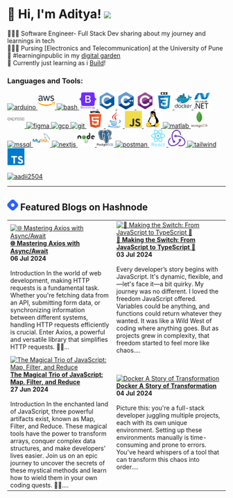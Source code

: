 # 👋 Hi, I'm Aditya! [![](https://visitcount.itsvg.in/api?id=aadii2504&icon=4&color=6)](https://visitcount.itsvg.in)
👩🏻‍💻 Software Engineer- Full Stack Dev sharing about my journey and learnings in tech<br/>
👩🏻‍🎓 Pursing [Electronics and Telecommunication] at the University of Pune<br/>
🌷 #learninginpublic in my [digital garden](https://aadiiblogs.hashnode.dev/)<br/>
💭 Currently just learning as i [Build](https://github.com/aadii2504)!<br/>



<h3 align="left">Languages and Tools:</h3>
<p align="left"> <a href="https://www.arduino.cc/" target="_blank" rel="noreferrer"> <img src="https://cdn.worldvectorlogo.com/logos/arduino-1.svg" alt="arduino" width="40" height="40"/> </a> <a href="https://aws.amazon.com" target="_blank" rel="noreferrer"> <img src="https://raw.githubusercontent.com/devicons/devicon/master/icons/amazonwebservices/amazonwebservices-original-wordmark.svg" alt="aws" width="40" height="40"/> </a> <a href="https://www.gnu.org/software/bash/" target="_blank" rel="noreferrer"> <img src="https://www.vectorlogo.zone/logos/gnu_bash/gnu_bash-icon.svg" alt="bash" width="40" height="40"/> </a> <a href="https://getbootstrap.com" target="_blank" rel="noreferrer"> <img src="https://raw.githubusercontent.com/devicons/devicon/master/icons/bootstrap/bootstrap-plain-wordmark.svg" alt="bootstrap" width="40" height="40"/> </a> <a href="https://www.cprogramming.com/" target="_blank" rel="noreferrer"> <img src="https://raw.githubusercontent.com/devicons/devicon/master/icons/c/c-original.svg" alt="c" width="40" height="40"/> </a> <a href="https://www.w3schools.com/cpp/" target="_blank" rel="noreferrer"> <img src="https://raw.githubusercontent.com/devicons/devicon/master/icons/cplusplus/cplusplus-original.svg" alt="cplusplus" width="40" height="40"/> </a> <a href="https://www.w3schools.com/cs/" target="_blank" rel="noreferrer"> <img src="https://raw.githubusercontent.com/devicons/devicon/master/icons/csharp/csharp-original.svg" alt="csharp" width="40" height="40"/> </a> <a href="https://www.w3schools.com/css/" target="_blank" rel="noreferrer"> <img src="https://raw.githubusercontent.com/devicons/devicon/master/icons/css3/css3-original-wordmark.svg" alt="css3" width="40" height="40"/> </a> <a href="https://www.docker.com/" target="_blank" rel="noreferrer"> <img src="https://raw.githubusercontent.com/devicons/devicon/master/icons/docker/docker-original-wordmark.svg" alt="docker" width="40" height="40"/> </a> <a href="https://dotnet.microsoft.com/" target="_blank" rel="noreferrer"> <img src="https://raw.githubusercontent.com/devicons/devicon/master/icons/dot-net/dot-net-original-wordmark.svg" alt="dotnet" width="40" height="40"/> </a> <a href="https://expressjs.com" target="_blank" rel="noreferrer"> <img src="https://raw.githubusercontent.com/devicons/devicon/master/icons/express/express-original-wordmark.svg" alt="express" width="40" height="40"/> </a> <a href="https://www.figma.com/" target="_blank" rel="noreferrer"> <img src="https://www.vectorlogo.zone/logos/figma/figma-icon.svg" alt="figma" width="40" height="40"/> </a> <a href="https://cloud.google.com" target="_blank" rel="noreferrer"> <img src="https://www.vectorlogo.zone/logos/google_cloud/google_cloud-icon.svg" alt="gcp" width="40" height="40"/> </a> <a href="https://git-scm.com/" target="_blank" rel="noreferrer"> <img src="https://www.vectorlogo.zone/logos/git-scm/git-scm-icon.svg" alt="git" width="40" height="40"/> </a> <a href="https://www.w3.org/html/" target="_blank" rel="noreferrer"> <img src="https://raw.githubusercontent.com/devicons/devicon/master/icons/html5/html5-original-wordmark.svg" alt="html5" width="40" height="40"/> </a> <a href="https://www.java.com" target="_blank" rel="noreferrer"> <img src="https://raw.githubusercontent.com/devicons/devicon/master/icons/java/java-original.svg" alt="java" width="40" height="40"/> </a> <a href="https://developer.mozilla.org/en-US/docs/Web/JavaScript" target="_blank" rel="noreferrer"> <img src="https://raw.githubusercontent.com/devicons/devicon/master/icons/javascript/javascript-original.svg" alt="javascript" width="40" height="40"/> </a> <a href="https://www.linux.org/" target="_blank" rel="noreferrer"> <img src="https://raw.githubusercontent.com/devicons/devicon/master/icons/linux/linux-original.svg" alt="linux" width="40" height="40"/> </a> <a href="https://www.mathworks.com/" target="_blank" rel="noreferrer"> <img src="https://upload.wikimedia.org/wikipedia/commons/2/21/Matlab_Logo.png" alt="matlab" width="40" height="40"/> </a> <a href="https://www.mongodb.com/" target="_blank" rel="noreferrer"> <img src="https://raw.githubusercontent.com/devicons/devicon/master/icons/mongodb/mongodb-original-wordmark.svg" alt="mongodb" width="40" height="40"/> </a> <a href="https://www.microsoft.com/en-us/sql-server" target="_blank" rel="noreferrer"> <img src="https://www.svgrepo.com/show/303229/microsoft-sql-server-logo.svg" alt="mssql" width="40" height="40"/> </a> <a href="https://www.mysql.com/" target="_blank" rel="noreferrer"> <img src="https://raw.githubusercontent.com/devicons/devicon/master/icons/mysql/mysql-original-wordmark.svg" alt="mysql" width="40" height="40"/> </a> <a href="https://nextjs.org/" target="_blank" rel="noreferrer"> <img src="https://cdn.worldvectorlogo.com/logos/nextjs-2.svg" alt="nextjs" width="40" height="40"/> </a> <a href="https://nodejs.org" target="_blank" rel="noreferrer"> <img src="https://raw.githubusercontent.com/devicons/devicon/master/icons/nodejs/nodejs-original-wordmark.svg" alt="nodejs" width="40" height="40"/> </a> <a href="https://www.postgresql.org" target="_blank" rel="noreferrer"> <img src="https://raw.githubusercontent.com/devicons/devicon/master/icons/postgresql/postgresql-original-wordmark.svg" alt="postgresql" width="40" height="40"/> </a> <a href="https://postman.com" target="_blank" rel="noreferrer"> <img src="https://www.vectorlogo.zone/logos/getpostman/getpostman-icon.svg" alt="postman" width="40" height="40"/> </a> <a href="https://reactjs.org/" target="_blank" rel="noreferrer"> <img src="https://raw.githubusercontent.com/devicons/devicon/master/icons/react/react-original-wordmark.svg" alt="react" width="40" height="40"/> </a> <a href="https://redux.js.org" target="_blank" rel="noreferrer"> <img src="https://raw.githubusercontent.com/devicons/devicon/master/icons/redux/redux-original.svg" alt="redux" width="40" height="40"/> </a> <a href="https://tailwindcss.com/" target="_blank" rel="noreferrer"> <img src="https://www.vectorlogo.zone/logos/tailwindcss/tailwindcss-icon.svg" alt="tailwind" width="40" height="40"/> </a> <a href="https://www.typescriptlang.org/" target="_blank" rel="noreferrer"> <img src="https://raw.githubusercontent.com/devicons/devicon/master/icons/typescript/typescript-original.svg" alt="typescript" width="40" height="40"/> </a> </p>


<p align="left"> <a href="https://github.com/ryo-ma/github-profile-trophy"><img src="https://github-profile-trophy.vercel.app/?username=aadii2504" alt="aadii2504" /></a> </p>





---
## <a href="https://aadiiblogs.hashnode.dev/"><img src="https://github.com/aadii2504/aadii2504/blob/main/hashnode.png" title="Hashnode" alt="Hashnode blog" width="25"/></a> Featured Blogs on Hashnode

<!-- HASHNODE_BLOG:START -->
<table><tr><td><a href="https://aadiiblogs.hashnode.dev/mastering-axios-with-asyncawait-unleashing-the-power-of-http-requests-in-javascript" title="Why Next.js Stands Out"><img src="https://cdn.hashnode.com/res/hashnode/image/upload/v1720231537647/c52d0ade-4aa9-432c-a4f9-d2329b3fdb7c.jpeg?w=1600&h=840&fit=crop&crop=entropy&auto=compress,format&format=webp" alt="🌐 Mastering Axios with Async/Await"   /></a>
<a href="https://aadiiblogs.hashnode.dev/mastering-axios-with-asyncawait-unleashing-the-power-of-http-requests-in-javascript" title="🌐 Mastering Axios with Async/Await"><strong> 🌐 Mastering Axios with Async/Await</strong></a>
<div><strong>06 Jul 2024</strong></div>
<br/> Introduction
In the world of web development, making HTTP requests is a fundamental task. Whether you're fetching data from an API, submitting form data, or synchronizing information between different systems, handling HTTP requests efficiently is crucial. Enter Axios, a powerful and versatile library that simplifies HTTP requests. 🚀✨...</td>
    <td><a href="https://aadiiblogs.hashnode.dev/making-the-switch-from-javascript-to-typescript" title="🚀 Making the Switch: From JavaScript to TypeScript 🎉"><img src="https://cdn.hashnode.com/res/hashnode/image/upload/v1719984163960/5f2bc0bc-ae89-40c9-be27-b7c91bd224ec.png?w=1600&h=840&fit=crop&crop=entropy&auto=compress,format&format=webp" alt="🚀 Making the Switch: From JavaScript to TypeScript 🎉"/></a>
<a href="https://aadiiblogs.hashnode.dev/making-the-switch-from-javascript-to-typescript" title="🚀 Making the Switch: From JavaScript to TypeScript 🎉"><strong>🚀 Making the Switch: From JavaScript to TypeScript 🎉</strong></a>
<div><strong>03 Jul 2024</strong></div>
<br/> Every developer’s story begins with JavaScript. It's dynamic, flexible, and—let's face it—a bit quirky. My journey was no different. I loved the freedom JavaScript offered. Variables could be anything, and functions could return whatever they wanted. It was like a Wild West of coding where anything goes. But as projects grew in complexity, that freedom started to feel more like chaos....</td></tr><tr>
    <td><a href="https://aadiiblogs.hashnode.dev/the-magical-trio-of-javascript-map-filter-and-reduce" title="The Magical Trio of JavaScript: Map, Filter, and Reduce">
        <img src="https://cdn.hashnode.com/res/hashnode/image/upload/v1719510547053/1ef392c1-0fd0-4a3b-9fdf-eef6f1e802be.png?w=1600&h=840&fit=crop&crop=entropy&auto=compress,format&format=webp" alt="The Magical Trio of JavaScript: Map, Filter, and Reduce"/></a>
<a href="https://aadiiblogs.hashnode.dev/the-magical-trio-of-javascript-map-filter-and-reduce" title="The Magical Trio of JavaScript: Map, Filter, and Reduce"><strong>The Magical Trio of JavaScript: Map, Filter, and Reduce</strong></a>
<div><strong>27 Jun 2024</strong></div>
<br/> Introduction
In the enchanted land of JavaScript, three powerful artifacts exist, known as Map, Filter, and Reduce. These magical tools have the power to transform arrays, conquer complex data structures, and make developers' lives easier. Join us on an epic journey to uncover the secrets of these mystical methods and learn how to wield them in your own coding quests. 🏰✨....</td>
    <td><a href="https://aadiiblogs.hashnode.dev/unleashing-the-power-of-docker-in-full-stack-development-a-story-of-transformation" title="Docker A Story of Transformation"><img src="https://cdn.hashnode.com/res/hashnode/image/upload/v1720110735671/4088306f-cb3b-40e4-a0ed-315d71bc54ec.png?w=1600&h=840&fit=crop&crop=entropy&auto=compress,format&format=webp" alt="Docker A Story of Transformation"   /></a>
<a href="https://aadiiblogs.hashnode.dev/unleashing-the-power-of-docker-in-full-stack-development-a-story-of-transformation" title="Docker A Story of Transformation"><strong>Docker A Story of Transformation</strong></a>
<div><strong>04 Jul 2024</strong></div>
<br/> Picture this: you're a full-stack developer juggling multiple projects, each with its own unique environment. Setting up these environments manually is time-consuming and prone to errors. You've heard whispers of a tool that can transform this chaos into order....</td></tr></table>
<!-- HASHNODE_BLOG:END -->
